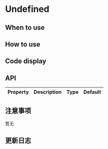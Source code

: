 # Undefined

## When to use

## How to use

## Code display

## API

|Property|Description|Type|Default|
|:---|:-----|:----|:------|

## 注意事项

暂无

## 更新日志
